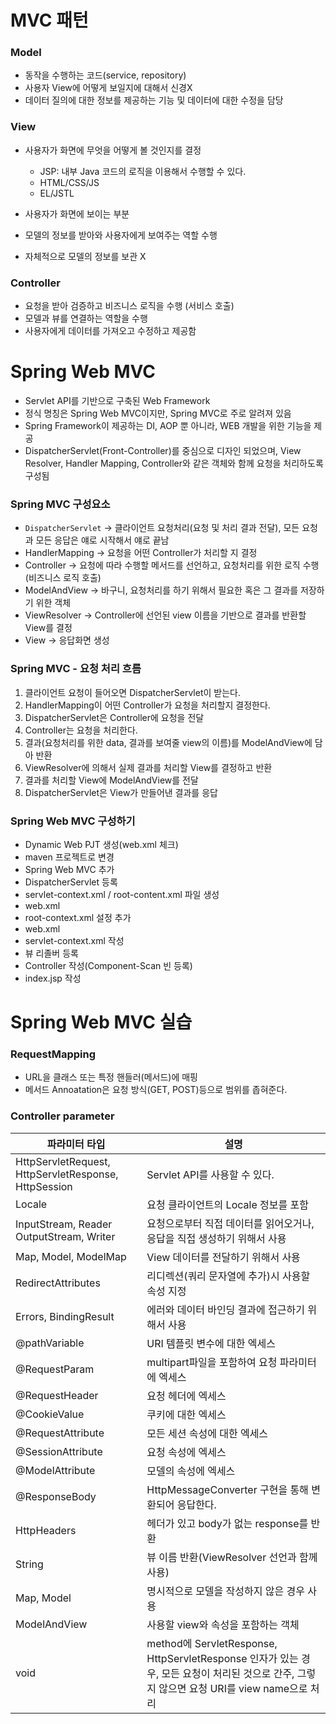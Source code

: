 # MVC 패턴

### Model
- 동작을 수행하는 코드(service, repository)
- 사용자 View에 어떻게 보일지에 대해서 신경X
- 데이터 질의에 대한 정보를 제공하는 기능 및 데이터에 대한 수정을 담당

### View
- 사용자가 화면에 무엇을 어떻게 볼 것인지를 결정
    - JSP: 내부 Java 코드의 로직을 이용해서 수행할 수 있다.
    - HTML/CSS/JS
    - EL/JSTL

- 사용자가 화면에 보이는 부분
- 모델의 정보를 받아와 사용자에게 보여주는 역할 수행
- 자체적으로 모델의 정보를 보관 X

### Controller
- 요청을 받아 검증하고 비즈니스 로직을 수행 (서비스 호출)
- 모델과 뷰를 연결하는 역할을 수행
- 사용자에게 데이터를 가져오고 수정하고 제공함

# Spring Web MVC
- Servlet API를 기반으로 구축된 Web Framework
- 정식 명칭은 Spring Web MVC이지만, Spring MVC로 주로 알려져 있음
- Spring Framework이 제공하는 DI, AOP 뿐 아니라, WEB 개발을 위한 기능을 제공
- DispatcherServlet(Front-Controller)를 중심으로 디자인 되었으며, View Resolver, Handler Mapping, Controller와 같은 객체와 함께 요청을 처리하도록 구성됨

### Spring MVC 구성요소

- `DispatcherServlet` -> 클라이언트 요청처리(요청 및 처리 결과 전달), 모든 요청과 모든 응답은 얘로 시작해서 얘로 끝남
- HandlerMapping -> 요청을 어떤 Controller가 처리할 지 결정
- Controller -> 요청에 따라 수행할 메서드를 선언하고, 요청처리를 위한 로직 수행(비즈니스 로직 호출)
- ModelAndView -> 바구니, 요청처리를 하기 위해서 필요한 혹은 그 결과를 저장하기 위한 객체
- ViewResolver -> Controller에 선언된 view 이름을 기반으로 결과를 반환할 View를 결정
- View -> 응답화면 생성

### Spring MVC - 요청 처리 흐름
1. 클라이언트 요청이 들어오면 DispatcherServlet이 받는다.
2. HandlerMapping이 어떤 Controller가 요청을 처리할지 결정한다.
3. DispatcherServlet은 Controller에 요청을 전달
4. Controller는 요청을 처리한다.
5. 결과(요청처리를 위한 data, 결과를 보여줄 view의 이름)를 ModelAndView에 담아 반환
6. ViewResolver에 의해서 실제 결과를 처리할 View를 결정하고 반환
7. 결과를 처리할 View에 ModelAndView를 전달
8. DispatcherServlet은 View가 만들어낸 결과를 응답


### Spring Web MVC 구성하기
- Dynamic Web PJT 생성(web.xml 체크)
- maven 프로젝트로 변경
- Spring Web MVC 추가
- DispatcherServlet 등록
- servlet-context.xml / root-content.xml 파일 생성
- web.xml
- root-context.xml 설정 추가
- web.xml
- servlet-context.xml 작성
- 뷰 리졸버 등록
- Controller 작성(Component-Scan 빈 등록)
- index.jsp 작성

# Spring Web MVC 실습

### RequestMapping
- URL을 클래스 또는 특정 핸들러(메서드)에 매핑
- 메서드 Annoatation은 요청 방식(GET, POST)등으로 범위를 좁혀준다.

### Controller parameter

|파라미터 타입|설명|
|--|--|
|HttpServletRequest, HttpServletResponse, HttpSession|Servlet API를 사용할 수 있다.|
|Locale|요청 클라이언트의 Locale 정보를 포함|
|InputStream, Reader OutputStream, Writer|요청으로부터 직접 데이터를 읽어오거나, 응답을 직접 생성하기 위해서 사용|
|Map, Model, ModelMap|View 데이터를 전달하기 위해서 사용|
|RedirectAttributes|리디렉션(쿼리 문자열에 추가)시 사용할 속성 지정|
|Errors, BindingResult|에러와 데이터 바인딩 결과에 접근하기 위해서 사용|
|@pathVariable|URI 템플릿 변수에 대한 엑세스|
|@RequestParam|multipart파일을 포함하여 요청 파라미터에 엑세스|
|@RequestHeader|요청 헤더에 엑세스|
|@CookieValue|쿠키에 대한 엑세스|
|@RequestAttribute|모든 세션 속성에 대한 엑세스|
|@SessionAttribute|요청 속성에 엑세스|
|@ModelAttribute|모델의 속성에 엑세스|
|@ResponseBody|HttpMessageConverter 구현을 통해 변환되어 응답한다.|
|HttpHeaders|헤더가 있고 body가 없는 response를 반환|
|String|뷰 이름 반환(ViewResolver 선언과 함께 사용)|
|Map, Model|명시적으로 모델을 작성하지 않은 경우 사용|
|ModelAndView|사용할 view와 속성을 포함하는 객체|
|void|method에 ServletResponse, HttpServletResponse 인자가 있는 경우, 모든 요청이 처리된 것으로 간주, 그렇지 않으면 요청 URI를 view name으로 처리|

